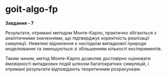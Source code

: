 # goit-algo-fp

**Завдання - 7**

Результати, отримані методом Монте-Карло, практично збігаються з аналітичними значеннями, що підтверджує коректність
реалізації симуляції. Невеликі відхилення є наслідком випадкової природи моделювання та зменшуються зі збільшенням
кількості експериментів.

Таким чином, метод Монте-Карло дозволяє достовірно оцінювати ймовірності випадкових подій шляхом багатократних
симуляцій, і отримані результати відповідають теоретичним розрахункам.